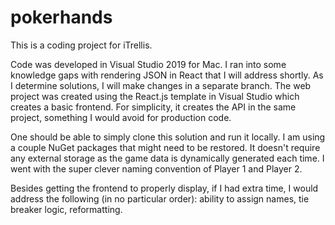 # pokerhands

This is a coding project for iTrellis. 

Code was developed in Visual Studio 2019 for Mac. I ran into some knowledge gaps with rendering JSON in React that I will address shortly. As I determine solutions, I will make changes in a separate branch. The web project was created using the React.js template in Visual Studio which creates a basic frontend. For simplicity, it creates the API in the same project, something I would avoid for production code.

One should be able to simply clone this solution and run it locally. I am using a couple NuGet packages that might need to be restored. It doesn't require any external storage as the game data is dynamically generated each time. I went with the super clever naming convention of Player 1 and Player 2.

Besides getting the frontend to properly display, if I had extra time, I would address the following (in no particular order): ability to assign names, tie breaker logic, reformatting.
